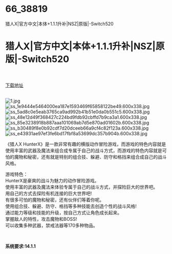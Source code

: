 # 66_38819
猎人X|官方中文|本体+1.1.1升补|NSZ|原版|-Switch520
# 猎人X|官方中文|本体+1.1.1升补|NSZ|原版|-Switch520
 <br/></br>
[下载地址](https://www.switch520.cc/article/38819 "下载地址")
<br/></br>

<p><img title="1.jpg" src="https://www.switch520.cc/muke_img/2022_07_16_6983d8e35d82c.jpg" alt="1.jpg"><br>
<img title="ss_1e9444e5464000ea187e1593469f65858122be49.600x338.jpg" src="https://www.switch520.cc/muke_img/2022_07_16_eea9c13109e3f.jpg" alt="ss_1e9444e5464000ea187e1593469f65858122be49.600x338.jpg"><br>
<img title="ss_5ad8c0e5eab3765ca9ad992b41b51e0da0b551c5.600x338.jpg" src="https://www.switch520.cc/muke_img/2022_07_16_fba38e96926c4.jpg" alt="ss_5ad8c0e5eab3765ca9ad992b41b51e0da0b551c5.600x338.jpg"><br>
<img title="ss_48e12d49f368427c224bd9fdb92cbffd7b9ca3a1.600x338.jpg" src="https://www.switch520.cc/muke_img/2022_07_16_3cf5e24d8a443.jpg" alt="ss_48e12d49f368427c224bd9fdb92cbffd7b9ca3a1.600x338.jpg"><br>
<img title="ss_85e3238918b887aaa101069ab7d5e870ad01602b.600x338.jpg" src="https://www.switch520.cc/muke_img/2022_07_16_426c314743e21.jpg" alt="ss_85e3238918b887aaa101069ab7d5e870ad01602b.600x338.jpg"><br>
<img title="ss_b30489f8e0b92cdf7d20dceeb66a9cf4c82f123a.600x338.jpg" src="https://www.switch520.cc/muke_img/2022_07_16_afaba1d27bae4.jpg" alt="ss_b30489f8e0b92cdf7d20dceeb66a9cf4c82f123a.600x338.jpg"><br>
<img title="ss_e43931ae97ef3fe6bd17fbf8a53699dc357b904b.600x338.jpg" src="https://www.switch520.cc/muke_img/2022_07_16_4d662a880f777.jpg" alt="ss_e43931ae97ef3fe6bd17fbf8a53699dc357b904b.600x338.jpg"></p>
<p>《猎人X HunterX》是一款非常有趣的横版动作冒险游戏，而游戏的特色内容就是使用丰富的武器及魔法来组合成专属于自己的战斗方式，而游戏的特色内容就是可怕的魔物和秘密，还有就是特别的组合技、躲避、防守和格挡来组合成自己的战斗风格。</p>
<p>游戏特色：<br>
HunterX是豪爽的战斗为魅力的动作冒险游戏。<br>
使用丰富的武器及魔法来体验专属于自己的战斗方式，并探险巨大的世界吧。<br>
用自己的方式去探险有机连接的巨大世界吧!<br>
有很多可怕的魔物和秘密，还有伙伴们等着你呢。<br>
使用组合技、躲避、防守、格挡等多种技能去创造个性的战斗风格!<br>
通过能力等级和技能的升级，按自己方式让角色成长起来。<br>
掌握敌人的特性，攻击魔物和BOSS!<br>
可以收集多种武器，禁戒法器等170多种物品。</p>
<p>&nbsp;</p>
<p><strong>系统要求:14.1.1</strong></p>


